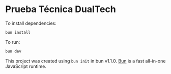# Prueba Técnica DualTech

To install dependencies:

```bash
bun install
```

To run:

```bash
bun dev
```

This project was created using `bun init` in bun v1.1.0. [Bun](https://bun.sh) is a fast all-in-one JavaScript runtime.
